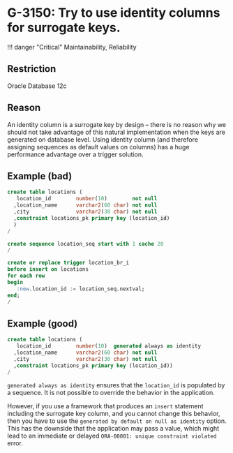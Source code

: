 # G-3150: Try to use identity columns for surrogate keys.

!!! danger "Critical"
    Maintainability, Reliability

## Restriction

Oracle Database 12c

## Reason

An identity column is a surrogate key by design – there is no reason why we should not take advantage of this natural implementation when the keys are generated on database level. Using identity column (and therefore assigning sequences as default values on columns) has a huge performance advantage over a trigger solution.

## Example (bad)

``` sql hl_lines="16"
create table locations (
   location_id        number(10)        not null
  ,location_name      varchar2(60 char) not null
  ,city               varchar2(30 char) not null
  ,constraint locations_pk primary key (location_id)
  )
/

create sequence location_seq start with 1 cache 20
/

create or replace trigger location_br_i
before insert on locations
for each row
begin
   :new.location_id := location_seq.nextval;
end;
/
```

## Example (good)

``` sql hl_lines="2"
create table locations (
   location_id        number(10)  generated always as identity
  ,location_name      varchar2(60 char) not null
  ,city               varchar2(30 char) not null
  ,constraint locations_pk primary key (location_id))
/
```

`generated always as identity` ensures that the `location_id` is populated by a sequence. It is not possible to override the behavior in the application. 

However, if you use a framework that produces an `insert` statement including the surrogate key column, and you cannot change this behavior, then you have to use the `generated by default on null as identity` option. This has the downside that the application may pass a value, which might lead to an immediate or delayed `ORA-00001: unique constraint violated` error.
